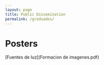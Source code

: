 ```yaml
---
layout: page
title: Public Dissemination
permalink: /graduados/
---
```

# Posters
[Fuentes de luz](Formacion de imagenes.pdf)
